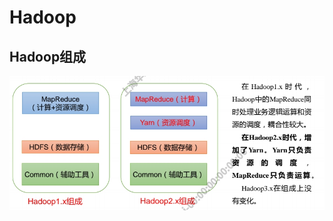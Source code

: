 # Hadoop

## Hadoop组成
![Lapland](https://raw.githubusercontent.com/ww-1009/interview/main/img/database/hadoop/hadoop_maked.png "Lapland")